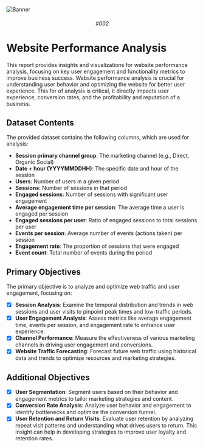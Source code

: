 ![Banner](https://i.imgur.com/L2lD7kp.png)

<div align="center">

###### #002

</div>

# Website Performance Analysis

This report provides insights and visualizations for website performance analysis, focusing on key user engagement and functionality metrics to improve business success. Website performance analysis is crucial for understanding user behavior and optimizing the website for better user experience. This for of analysis is critical, it directly impacts user experience, conversion rates, and the profitability and reputation of a business.

## Dataset Contents

The provided dataset contains the following columns, which are used for analysis:

- **Session primary channel group**: The marketing channel (e.g., Direct, Organic Social)
- **Date + hour (YYYYMMDDHH)**: The specific date and hour of the session
- **Users**: Number of users in a given period
- **Sessions**: Number of sessions in that period
- **Engaged sessions**: Number of sessions with significant user engagement
- **Average engagement time per session**: The average time a user is engaged per session
- **Engaged sessions per user**: Ratio of engaged sessions to total sessions per user
- **Events per session**: Average number of events (actions taken) per session
- **Engagement rate**: The proportion of sessions that were engaged
- **Event count**: Total number of events during the period

## Primary Objectives

The primary objective is to analyze and optimize web traffic and user engagement, focusing on:

- [x] **Session Analysis**: Examine the temporal distribution and trends in web sessions and user visits to pinpoint peak times and low-traffic periods.
- [x] **User Engagement Analysis**: Assess metrics like average engagement time, events per session, and engagement rate to enhance user experience.
- [x] **Channel Performance**: Measure the effectiveness of various marketing channels in driving user engagement and conversions.
- [x] **Website Traffic Forecasting**: Forecast future web traffic using historical data and trends to optimize resources and marketing strategies.

## Additional Objectives

- [x] **User Segmentation**: Segment users based on their behavior and engagement metrics to tailor marketing strategies and content.
- [x] **Conversion Rate Analysis**: Analyze user behavior and engagement to identify bottlenecks and optimize the conversion funnel.
- [x] **User Retention and Return Visits**: Evaluate user retention by analyzing repeat visit patterns and understanding what drives users to return. This insight can help in developing strategies to improve user loyalty and retention rates.
